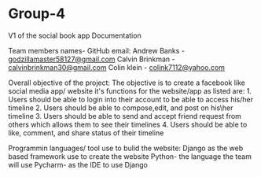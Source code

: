 # Group-4
V1 of the social book app Documentation

Team members names- GitHub email:
  Andrew Banks - godzillamaster58127@gmail.com
  Calvin Brinkman - calvinbrinkman30@gmail.com
  Colin klein - colink7112@yahoo.com

Overall objective of the project:
The objective is to create a facebook like social media app/ website
it's functions for the website/app as listed are:
    1. Users should be able to login into their account to be able to access his/her timeline 
    2. Users should be able to compose,edit, and post on his\her timeline
    3. Users should be able to send and accept friend request from others which allows them to see their timelines
    4. Users should be able to like, comment, and share status of their timeline
  
Programmin languages/ tool use to bulid the website:
Django as the web based framework use to create the website 
  Python- the language the team will use
  Pycharm- as the IDE to use Django

